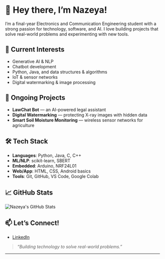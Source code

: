 # 👋 Hey there, I’m Nazeya!

I’m a final-year Electronics and Communication Engineering student with a strong passion for technology, software, and AI. I love building projects that solve real-world problems and experimenting with new tools.

## 🌟 Current Interests
- Generative AI & NLP
- Chatbot development
- Python, Java, and data structures & algorithms
- IoT & sensor networks
- Digital watermarking & image processing

## 🚀 Ongoing Projects
- **LawChat Bot** — an AI-powered legal assistant
- **Digital Watermarking** — protecting X-ray images with hidden data
- **Smart Soil Moisture Monitoring** — wireless sensor networks for agriculture

## 🛠️ Tech Stack
- **Languages**: Python, Java, C, C++
- **ML/NLP**: scikit-learn, SBERT
- **Embedded**: Arduino, NRF24L01
- **Web/App**: HTML, CSS, Android basics
- **Tools**: Git, GitHub, VS Code, Google Colab

## 📈 GitHub Stats
![Nazeya's GitHub Stats](https://github-readme-stats.vercel.app/api?username=nazeyanehal&show_icons=true&theme=radical)

## 📫 Let’s Connect!
- [LinkedIn](https://www.linkedin.com/in/nazeya-nehal/)

> _“Building technology to solve real-world problems.”_

---

<!--
**nazeyanehal/nazeyanehal** is a ✨ _special_ ✨ repository because its `README.md` appears on your GitHub profile.
-->
